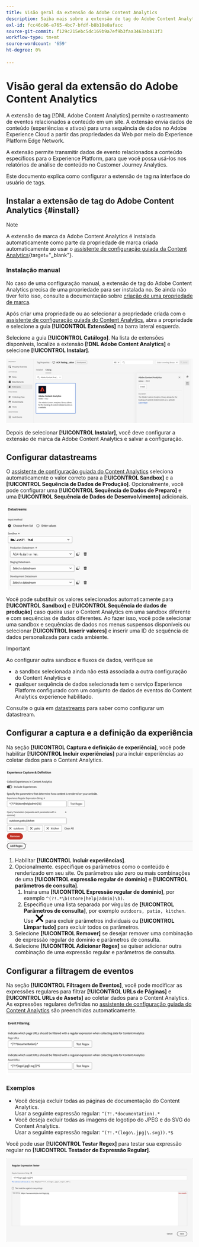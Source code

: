 ```yaml
---
title: Visão geral da extensão do Adobe Content Analytics
description: Saiba mais sobre a extensão de tag do Adobe Content Analytics no Adobe Experience Platform.
exl-id: fcc46c86-e765-4bc7-bfdf-b8b10e8afacc
source-git-commit: f129c215ebc5dc169b9a7ef9b3faa3463ab413f3
workflow-type: tm+mt
source-wordcount: '659'
ht-degree: 0%

---
```


# Visão geral da extensão do Adobe Content Analytics

A extensão de tag [!DNL Adobe Content Analytics] permite o rastreamento de eventos relacionados a conteúdo em um site. A extensão envia dados de conteúdo (experiências e ativos) para uma sequência de dados no Adobe Experience Cloud a partir das propriedades da Web por meio do Experience Platform Edge Network.

A extensão permite transmitir dados de evento relacionados a conteúdo específicos para o Experience Platform, para que você possa usá-los nos relatórios de análise de conteúdo no Customer Journey Analytics.

Este documento explica como configurar a extensão de tag na interface do usuário de tags.

## Instalar a extensão de tag do Adobe Content Analytics {#install}

>[!NOTE]
>
>A extensão de marca da Adobe Content Analytics é instalada automaticamente como parte da propriedade de marca criada automaticamente ao usar o [assistente de configuração guiada da Content Analytics](https://experienceleague.adobe.com/pt-br/docs/analytics-platform/using/content-analytics/configuration/guided){target="_blank"}.


### Instalação manual

No caso de uma configuração manual, a extensão de tag do Adobe Content Analytics precisa de uma propriedade para ser instalada no. Se ainda não tiver feito isso, consulte a documentação sobre [criação de uma propriedade de marca](https://experienceleague.adobe.com/pt-br/docs/platform-learn/implement-in-websites/configure-tags/create-a-property).

Após criar uma propriedade ou ao selecionar a propriedade criada com o [assistente de configuração guiada do Content Analytics](https://experienceleague.adobe.com/pt-br/docs/analytics-platform/using/content-analytics/configuration/guided), abra a propriedade e selecione a guia **[!UICONTROL Extensões]** na barra lateral esquerda.

Selecione a guia **[!UICONTROL Catálogo]**. Na lista de extensões disponíveis, localize a extensão **[!DNL Adobe Content Analytics]** e selecione **[!UICONTROL Instalar]**.

![Imagem mostrando a interface do usuário de Marcas com a extensão do Web SDK selecionada](assets/aca-tag-install.png)

Depois de selecionar **[!UICONTROL Instalar]**, você deve configurar a extensão de marca da Adobe Content Analytics e salvar a configuração.


<!--
## Configure schema

The [Content Analytics guided configuration wizard](https://experienceleague.adobe.com/pt-br/docs/analytics-platform/using/content-analytics/configuration/guided) automatically populates the proper value for the **[!UICONTROL Tenant Schema Name]**. 

![Image that shows the Schema configuration of the Adobe Content Analytics tag extension in the Tags UI](assets/aca-tag-schema.png)

>[!WARNING]
>
>Do not modify the value for **[!UICONTROL Tenant Schema Name]**.

-->

## Configurar datastreams

O [assistente de configuração guiada do Content Analytics](https://experienceleague.adobe.com/pt-br/docs/analytics-platform/using/content-analytics/configuration/guided) seleciona automaticamente o valor correto para a **[!UICONTROL Sandbox]** e a **[!UICONTROL Sequência de Dados de Produção]**. Opcionalmente, você pode configurar uma **[!UICONTROL Sequência de Dados de Preparo]** e uma **[!UICONTROL Sequência de Dados de Desenvolvimento]** adicionais.

![Imagem que mostra a configuração de Datastreams da extensão de marca Adobe Content Analytics na interface do usuário de Marcas](assets/aca-tag-datastreams.png)

Você pode substituir os valores selecionados automaticamente para **[!UICONTROL Sandbox]** e **[!UICONTROL Sequência de dados de produção]** caso queira usar o Content Analytics em uma sandbox diferente e com sequências de dados diferentes. Ao fazer isso, você pode selecionar uma sandbox e sequências de dados nos menus suspensos disponíveis ou selecionar **[!UICONTROL Inserir valores]** e inserir uma ID de sequência de dados personalizada para cada ambiente.

>[!IMPORTANT]
>
>Ao configurar outra sandbox e fluxos de dados, verifique se
>
>* a sandbox selecionada ainda não está associada a outra configuração do Content Analytics e
>* qualquer sequência de dados selecionada tem o serviço Experience Platform configurado com um conjunto de dados de eventos do Content Analytics experience habilitado.

Consulte o guia em [datastreams](../../../../datastreams/overview.md) para saber como configurar um datastream.

## Configurar a captura e a definição da experiência

Na seção **[!UICONTROL Captura e definição de experiência]**, você pode habilitar **[!UICONTROL Incluir experiências]** para incluir experiências ao coletar dados para o Content Analytics.

![Imagem mostrando a seção Captura de Experiência e Definição na extensão](assets/aca-tag-experiencecapture.png)

1. Habilitar **[!UICONTROL Incluir experiências]**.
1. Opcionalmente. especifique os parâmetros como o conteúdo é renderizado em seu site. Os parâmetros são zero ou mais combinações de uma **[!UICONTROL expressão regular de domínio]** e **[!UICONTROL parâmetros de consulta]**.
   1. Insira uma **[!UICONTROL Expressão regular de domínio]**, por exemplo `^(?!.*\b(store|help|admin)\b)`.
   1. Especifique uma lista separada por vírgulas de **[!UICONTROL Parâmetros de consulta]**, por exemplo `outdoors, patio, kitchen`.
Use ![Fechar](./assets/CrossSize300.svg) para excluir parâmetros individuais ou **[!UICONTROL Limpar tudo]** para excluir todos os parâmetros.
1. Selecione **[!UICONTROL Remover]** se desejar remover uma combinação de expressão regular de domínio e parâmetros de consulta.
1. Selecione **[!UICONTROL Adicionar Regex]** se quiser adicionar outra combinação de uma expressão regular e parâmetros de consulta.

## Configurar a filtragem de eventos

Na seção **[!UICONTROL Filtragem de Eventos]**, você pode modificar as expressões regulares para filtrar **[!UICONTROL URLs de Páginas]** e **[!UICONTROL URLs de Assets]** ao coletar dados para o Content Analytics. As expressões regulares definidas no [assistente de configuração guiada do Content Analytics](https://experienceleague.adobe.com/pt-br/docs/analytics-platform/using/content-analytics/configuration/guided) são preenchidas automaticamente.

![Imagem mostrando as configurações de filtragem de eventos da extensão de marca Adobe Content Analytics na interface do usuário de Marcas](assets/aca-tag-eventfiltering.png)


### Exemplos

* Você deseja excluir todas as páginas de documentação do Content Analytics.<br/>Usar a seguinte expressão regular: `^(?!.*documentation).*`
* Você deseja excluir todas as imagens de logotipo do JPEG e do SVG do Content Analytics.<br/>Usar a seguinte expressão regular: `^(?!.*(logo\.jpg|\.svg)).*$`

Você pode usar **[!UICONTROL Testar Regex]** para testar sua expressão regular no **[!UICONTROL Testador de Expressão Regular]**.

![Imagem mostrando o testador de expressão regular da extensão de marca Adobe Content Analytics na interface do usuário de Marcas](assets/aca-tag-regextester.png)

